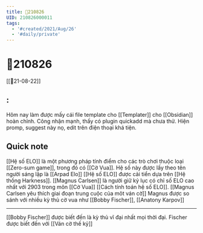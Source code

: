 ```yaml
---
title: 📝210826
UID: 210826000011
tags:
  - '#created/2021/Aug/26'
  - '#daily/private'
---
```

# 📝210826
[[📝21-08-22]]
## :
Hôm nay làm được mấy cái file template cho [[Templater]] cho [[Obsidian]] hoàn chỉnh. Công nhận mạnh, thấy có plugin quickadd mà chưa thử. Hiện promp, suggest này nọ, edit trên điện thoại khá tiện.


## Quick note
[[Hệ số ELO]] là một phương pháp tính điểm cho các trò chơi thuộc loại [[Zero-sum game]], trong đó có [[Cờ Vua]].
Hệ số này được lấy theo tên người sáng lập là [[Arpad Elo]]
[[Hệ số ELO]] được cải tiển dựa trên [[Hệ thống Harkness]]. [[Magnus Carlsen]] là người giữ kỷ lục có chỉ số ELO cao nhất với 2903 trong môn [[Cờ Vua]]
[[Cách tính toán hệ số ELO]].
[[Magnus Carlsen yêu thích giai đoạn trung cuộc của môt ván cờ]]
Magnus được so sánh với nhiều kỳ thủ cờ vua như [[Bobby Fischer]], [[Anatony Karpov]]

---

[[Bobby Fischer]] được biết đến là kỳ thủ vĩ đại nhất mọi thời đại. Fischer được biết đến với [[Ván cờ thế kỷ]]